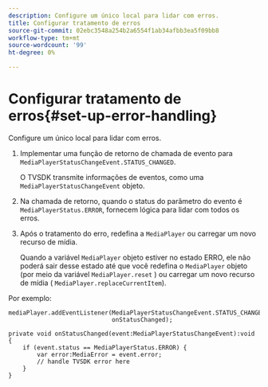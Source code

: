 ```yaml
---
description: Configure um único local para lidar com erros.
title: Configurar tratamento de erros
source-git-commit: 02ebc3548a254b2a6554f1ab34afbb3ea5f09bb8
workflow-type: tm+mt
source-wordcount: '99'
ht-degree: 0%

---
```


# Configurar tratamento de erros{#set-up-error-handling}

Configure um único local para lidar com erros.

1. Implementar uma função de retorno de chamada de evento para `MediaPlayerStatusChangeEvent.STATUS_CHANGED`.

   O TVSDK transmite informações de eventos, como uma `MediaPlayerStatusChangeEvent` objeto.
1. Na chamada de retorno, quando o status do parâmetro do evento é `MediaPlayerStatus.ERROR`, fornecem lógica para lidar com todos os erros.
1. Após o tratamento do erro, redefina a `MediaPlayer` ou carregar um novo recurso de mídia.

   Quando a variável `MediaPlayer` objeto estiver no estado ERRO, ele não poderá sair desse estado até que você redefina o `MediaPlayer` objeto (por meio da variável `MediaPlayer.reset` ) ou carregar um novo recurso de mídia ( `MediaPlayer.replaceCurrentItem`).

<!--<a id="example_49FF225E92EA494AA06B2E5F26101F4C"></a>-->

Por exemplo:

```
mediaPlayer.addEventListener(MediaPlayerStatusChangeEvent.STATUS_CHANGED,  
                             onStatusChanged); 
 
private void onStatusChanged(event:MediaPlayerStatusChangeEvent):void { 
    if (event.status == MediaPlayerStatus.ERROR) { 
        var error:MediaError = event.error; 
        // handle TVSDK error here 
    } 
} 
```
